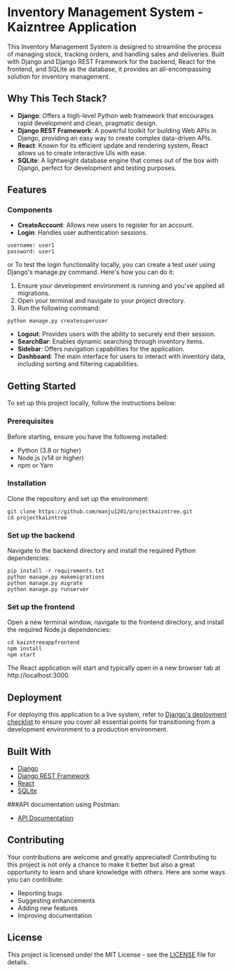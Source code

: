 # Inventory Management System - Kaizntree Application

This Inventory Management System is designed to streamline the process of managing stock, tracking orders, and handling sales and deliveries. Built with Django and Django REST Framework for the backend, React for the frontend, and SQLite as the database, it provides an all-encompassing solution for inventory management.

## Why This Tech Stack?
- **Django**: Offers a high-level Python web framework that encourages rapid development and clean, pragmatic design.
- **Django REST Framework**: A powerful toolkit for building Web APIs in Django, providing an easy way to create complex data-driven APIs.
- **React**: Known for its efficient update and rendering system, React allows us to create interactive UIs with ease.
- **SQLite**: A lightweight database engine that comes out of the box with Django, perfect for development and testing purposes.


## Features

### Components

- **CreateAccount**: Allows new users to register for an account.
- **Login**: Handles user authentication sessions.
```
username: user1
password: user1
```

or 
To test the login functionality locally, you can create a test user using Django's manage.py command. Here's how you can do it:

1. Ensure your development environment is running and you've applied all migrations.
2. Open your terminal and navigate to your project directory.
3. Run the following command:

```
python manage.py createsuperuser
```

- **Logout**: Provides users with the ability to securely end their session.
- **SearchBar**: Enables dynamic searching through inventory items.
- **Sidebar**: Offers navigation capabilities for the application.
- **Dashboard**: The main interface for users to interact with inventory data, including sorting and filtering capabilities.

## Getting Started

To set up this project locally, follow the instructions below:

### Prerequisites

Before starting, ensure you have the following installed:
- Python (3.8 or higher)
- Node.js (v14 or higher)
- npm or Yarn

### Installation

Clone the repository and set up the environment:

```
git clone https://github.com/manju1201/projectkaizntree.git
cd projectkaizntree
```

### Set up the backend
Navigate to the backend directory and install the required Python dependencies:
```
pip install -r requirements.txt
python manage.py makemigrations
python manage.py migrate
python manage.py runserver
```

### Set up the frontend
Open a new terminal window, navigate to the frontend directory, and install the required Node.js dependencies:
```
cd kaizntreeappfrontend
npm install
npm start
```
The React application will start and typically open in a new browser tab at http://localhost:3000.


## Deployment

For deploying this application to a live system, refer to [Django's deployment checklist](https://docs.djangoproject.com/en/3.2/howto/deployment/checklist/) to ensure you cover all essential points for transitioning from a development environment to a production environment.

## Built With

- [Django](https://www.djangoproject.com/) 
- [Django REST Framework](https://www.django-rest-framework.org/) 
- [React](https://reactjs.org/)
- [SQLite](https://www.sqlite.org/index.html) 


###API documentation using Postman: 
- [API Documentation](https://documenter.getpostman.com/view/32932451/2sA2r3bS4q)

  
## Contributing

Your contributions are welcome and greatly appreciated! Contributing to this project is not only a chance to make it better but also a great opportunity to learn and share knowledge with others. Here are some ways you can contribute:

- Reporting bugs
- Suggesting enhancements
- Adding new features
- Improving documentation

## License

This project is licensed under the MIT License - see the [LICENSE](LICENSE.md) file for details.

